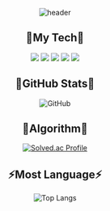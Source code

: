 
<div align = "center">
 
![header](https://capsule-render.vercel.app/api?type=wave&color=auto&height=300&section=header&text=MINDOL&fontSize=90)
## 🤔My Tech🤔

<img src="https://img.shields.io/badge/Unity-000000?style=flat-square&logo=Unity&logoColor=white"/></a>
<img src="https://img.shields.io/badge/C%23-3f8324?style=flat-square&logo=C%20Sharp&logoColor=white"/>
<img src="https://img.shields.io/badge/C++-00599C?style=flat-square&logo=C%2B%2B&logoColor=white"/> 
<img src="https://img.shields.io/badge/C-A8B9CC?style=flat-square&logo=C&logoColor=white"/></a>
<img src="https://img.shields.io/badge/Python-3766AB?style=flat-square&logo=Python&logoColor=white"/></a>

## 💬GitHub Stats💬
![GitHub](https://github-readme-stats-git-masterrstaa-rickstaa.vercel.app/api?username=hhh57463&show_icons=true&theme=dracula)

## 🌱Algorithm🌱
[![Solved.ac Profile](http://mazassumnida.wtf/api/v2/generate_badge?boj=hhh57463)](https://solved.ac/hhh57463/)

## ⚡Most Language⚡
![Top Langs](https://github-readme-stats-git-masterrstaa-rickstaa.vercel.app/api/top-langs/?username=hhh57463&layout=compact&theme=radical)

  
<!--1. [Blog](https://hhh57463.github.io/)-->
<!--
**hhh57463/hhh57463** is a ✨ _special_ ✨ repository because its `README.md` (this file) appears on your GitHub profile.

Here are some ideas to get you started:

- 🔭 I’m currently working on ...
- 🌱 I’m currently learning ...
- 👯 I’m looking to collaborate on ...
- 🤔 I’m looking for help with ...
- 💬 Ask me about ...
- 📫 How to reach me: ...
- 😄 Pronouns: ...
- ⚡ Fun fact: ...
- 👨‍
- 💻
- 👨‍💻
-->
